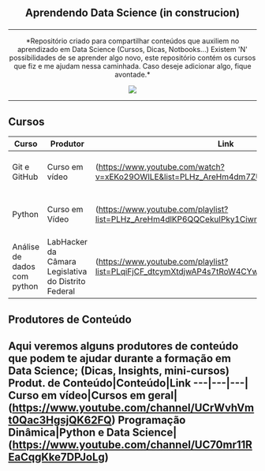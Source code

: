 ## <p align="center">Aprendendo Data Science (in construcion) </p>
---

<p align="center">
   *Repositório criado para compartilhar conteúdos que auxiliem no aprendizado em Data Science (Cursos, Dicas, Notbooks...)       
   Existem 'N' possibilidades de se aprender algo novo, este repositório contém os cursos que fiz e me ajudam nessa caminhada. Caso deseje adicionar algo, fique avontade.*
   </p>
 <p align="center">
  <img src="https://pa1.narvii.com/6528/46f16974a996ce82e6ed5a581f9d7e13e544ddc0_00.gif">
    </p>
    
---

## Cursos

Curso|Produtor|Link|Obs
---|---|---|---
Git e GitHub|Curso em vídeo|(https://www.youtube.com/watch?v=xEKo29OWILE&list=PLHz_AreHm4dm7ZULPAmadvNhH6vk9oNZA)|Curso feito em formato de live
Python|Curso em Vídeo|(https://www.youtube.com/playlist?list=PLHz_AreHm4dlKP6QQCekuIPky1CiwmdI6)| Curso dividido em 3 Modulos
Análise de dados com python| LabHacker da Câmara Legislativa do Distrito Federal| (https://www.youtube.com/playlist?list=PLqiFjCF_dtcymXtdjwAP4s7tRoW4CYwnH)|Curso em formato de LIVE

## Produtores de Conteúdo
 Aqui veremos alguns produtores de conteúdo que podem te ajudar durante a formação em Data Science; (Dicas, Insights, mini-cursos)
 Produt. de Conteúdo|Conteúdo|Link
 ---|---|---|
 Curso em vídeo|Cursos em geral|(https://www.youtube.com/channel/UCrWvhVmt0Qac3HgsjQK62FQ)
 Programação Dinâmica|Python e Data Science| (https://www.youtube.com/channel/UC70mr11REaCqgKke7DPJoLg)
 ---
